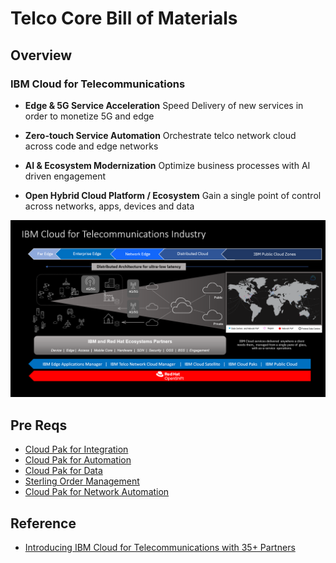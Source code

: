 # Telco Core Bill of Materials


## Overview

### IBM Cloud for Telecommunications 

- **Edge & 5G Service Acceleration**
    Speed Delivery of new services in order to monetize 5G and edge

- **Zero-touch Service Automation**
    Orchestrate telco network cloud across code and edge networks

- **AI & Ecosystem Modernization**
    Optimize business processes with AI driven engagement

- **Open Hybrid Cloud Platform / Ecosystem**
    Gain a single point of control across networks, apps, devices and data

![IBM Telco Cloud](/boms/telco-cloud/files/IBM_Cloud_For_Telco.jpeg)


## Pre Reqs 

- [Cloud Pak for Integration](https://www.ibm.com/cloud/cloud-pak-for-integration)
- [Cloud Pak for Automation](https://www.ibm.com/cloud/cloud-pak-for-business-automation)
- [Cloud Pak for Data](https://www.ibm.com/products/cloud-pak-for-data)
- [Sterling Order Management](https://www.ibm.com/docs/en/order-management?topic=overview-product)
- [Cloud Pak for Network Automation](https://www.ibm.com/cloud/cloud-pak-for-network-automation)

## Reference
- [Introducing IBM Cloud for Telecommunications with 35+ Partners](https://newsroom.ibm.com/Introducing-IBM-Cloud-for-Telecommunications-with-35-Partners-Committed-to-Join-IBMs-Ecosystem-and-Help-Drive-Business-Transformation)